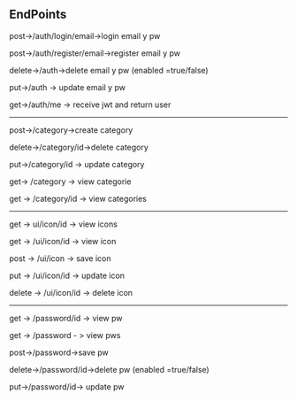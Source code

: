 ## EndPoints
post->/auth/login/email->login email y pw

post->/auth/register/email->register email y pw

delete->/auth->delete email y pw (enabled =true/false)

put->/auth -> update email y pw

get->/auth/me -> receive jwt and return user
- - - 
post->/category->create category

delete->/category/id->delete category

put->/category/id -> update category

get-> /category -> view categorie

get -> /category/id -> view categories
- - - 
get -> ui/icon/id -> view icons

get -> /ui/icon/id -> view icon

post -> /ui/icon -> save icon

put -> /ui/icon/id -> update icon

delete -> /ui/icon/id -> delete icon
- - - 
get -> /password/id -> view pw

get -> /password - > view pws

post->/password->save pw

delete->/password/id->delete pw (enabled =true/false)

put->/password/id-> update pw
